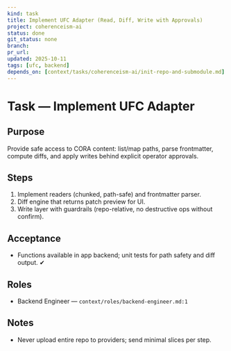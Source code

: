 ```yaml
---
kind: task
title: Implement UFC Adapter (Read, Diff, Write with Approvals)
project: coherenceism-ai
status: done
git_status: none
branch: 
pr_url: 
updated: 2025-10-11
tags: [ufc, backend]
depends_on: [context/tasks/coherenceism-ai/init-repo-and-submodule.md]
---
```


# Task — Implement UFC Adapter

## Purpose
Provide safe access to CORA content: list/map paths, parse frontmatter, compute diffs, and apply writes behind explicit operator approvals.

## Steps
1) Implement readers (chunked, path-safe) and frontmatter parser.
2) Diff engine that returns patch preview for UI.
3) Write layer with guardrails (repo-relative, no destructive ops without confirm).

## Acceptance
- Functions available in app backend; unit tests for path safety and diff output. ✔

## Roles
- Backend Engineer — `context/roles/backend-engineer.md:1`

## Notes
- Never upload entire repo to providers; send minimal slices per step.
